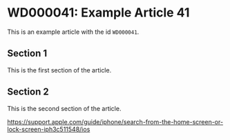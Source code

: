 # WD000041: Example Article 41

This is an example article with the id `WD000041`.

## Section 1

This is the first section of the article.

## Section 2

This is the second section of the article.

https://support.apple.com/guide/iphone/search-from-the-home-screen-or-lock-screen-iph3c511548/ios
